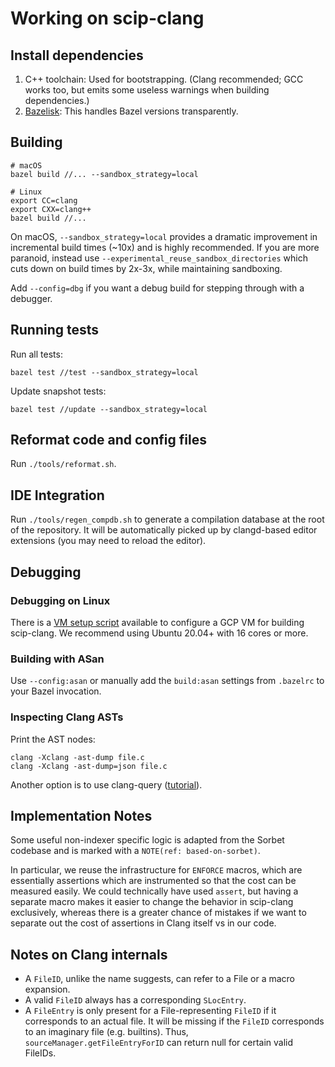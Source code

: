 # Working on scip-clang

## Install dependencies

1. C++ toolchain: Used for bootstrapping. (Clang recommended; GCC
   works too, but emits some useless warnings when building dependencies.)
2. [Bazelisk](https://github.com/bazelbuild/bazelisk): This handles Bazel versions
   transparently.

## Building

```
# macOS
bazel build //... --sandbox_strategy=local

# Linux
export CC=clang
export CXX=clang++
bazel build //...
```

On macOS, `--sandbox_strategy=local` provides a dramatic improvement
in incremental build times (~10x) and is highly recommended.
If you are more paranoid, instead use
`--experimental_reuse_sandbox_directories` which cuts down
on build times by 2x-3x, while maintaining sandboxing.

Add `--config=dbg` if you want a debug build for stepping through
with a debugger.

## Running tests

Run all tests:

```
bazel test //test --sandbox_strategy=local
```

Update snapshot tests:

```
bazel test //update --sandbox_strategy=local
```

## Reformat code and config files

Run `./tools/reformat.sh`.

## IDE Integration

Run `./tools/regen_compdb.sh` to generate a compilation database
at the root of the repository. It will be automatically
picked up by clangd-based editor extensions (you may
need to reload the editor).

## Debugging

### Debugging on Linux

There is a [VM setup script](/tools/vm_setup.sh) available
to configure a GCP VM for building scip-clang.
We recommend using Ubuntu 20.04+ with 16 cores or more.

### Building with ASan

Use `--config:asan` or manually add the `build:asan` settings
from `.bazelrc` to your Bazel invocation.

### Inspecting Clang ASTs

Print the AST nodes:

```
clang -Xclang -ast-dump file.c
clang -Xclang -ast-dump=json file.c
```

Another option is to use clang-query ([tutorial](https://devblogs.microsoft.com/cppblog/exploring-clang-tooling-part-2-examining-the-clang-ast-with-clang-query/)).

## Implementation Notes

<!-- NOTE(def: based-on-sorbet) -->
Some useful non-indexer specific logic is adapted from the Sorbet
codebase and is marked with a `NOTE(ref: based-on-sorbet)`.

In particular, we reuse the infrastructure for `ENFORCE` macros,
which are essentially assertions which are instrumented so
that the cost can be measured easily.
We could technically have used `assert`,
but having a separate macro makes it easier to change
the behavior in scip-clang exclusively, whereas there is a
greater chance of mistakes if we want to separate out the
cost of assertions in Clang itself vs in our code.

## Notes on Clang internals

- A `FileID`, unlike the name suggests, can refer to a File or
  a macro expansion.
- A valid `FileID` always has a corresponding `SLocEntry`.
- A `FileEntry` is only present for a File-representing `FileID`
  if it corresponds to an actual file. It will be missing
  if the `FileID` corresponds to an imaginary file
  (e.g. builtins). Thus, `sourceManager.getFileEntryForID` can
  return null for certain valid FileIDs.
